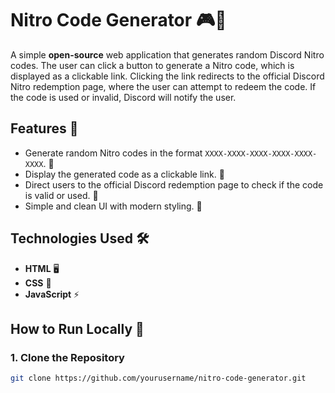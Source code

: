 # Nitro Code Generator 🎮🎉

A simple **open-source** web application that generates random Discord Nitro codes. The user can click a button to generate a Nitro code, which is displayed as a clickable link. Clicking the link redirects to the official Discord Nitro redemption page, where the user can attempt to redeem the code. If the code is used or invalid, Discord will notify the user.

## Features 🌟
- Generate random Nitro codes in the format `XXXX-XXXX-XXXX-XXXX-XXXX-XXXX`. 🔑
- Display the generated code as a clickable link. 🔗
- Direct users to the official Discord redemption page to check if the code is valid or used. 🚀
- Simple and clean UI with modern styling. 🎨

## Technologies Used 🛠️
- **HTML** 🖥️
- **CSS** 🎨
- **JavaScript** ⚡

## How to Run Locally 🏡

### 1. Clone the Repository
```bash
git clone https://github.com/yourusername/nitro-code-generator.git

